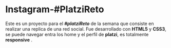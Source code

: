 # Instagram-#PlatziReto

Este es un proyecto para el ***#platziReto*** de la semana que consiste en realizar una replica de una red social.
Fue desarrollado con **HTML5** y **CSS3**, se puede navegar entra los home y el perfil de **platzi**, es totalmente **responsive** . 
